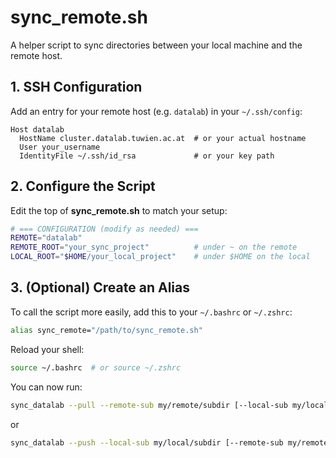 # sync_remote.sh

A helper script to sync directories between your local machine and the remote host.

## 1. SSH Configuration

Add an entry for your remote host (e.g. `datalab`) in your `~/.ssh/config`:

```ssh-config
Host datalab
  HostName cluster.datalab.tuwien.ac.at  # or your actual hostname
  User your_username
  IdentityFile ~/.ssh/id_rsa             # or your key path
```

## 2. Configure the Script

Edit the top of **sync_remote.sh** to match your setup:

```bash
# === CONFIGURATION (modify as needed) ===
REMOTE="datalab"
REMOTE_ROOT="your_sync_project"        	 # under ~ on the remote
LOCAL_ROOT="$HOME/your_local_project"    # under $HOME on the local
```

## 3. (Optional) Create an Alias

To call the script more easily, add this to your `~/.bashrc` or `~/.zshrc`:

```bash
alias sync_remote="/path/to/sync_remote.sh"
```

Reload your shell:

```bash
source ~/.bashrc  # or source ~/.zshrc
```

You can now run:

```bash
sync_datalab --pull --remote-sub my/remote/subdir [--local-sub my/local/target/dir] [PATTERN...]
```

or

```bash
sync_datalab --push --local-sub my/local/subdir [--remote-sub my/remote/target/dir] [PATTERN...]
